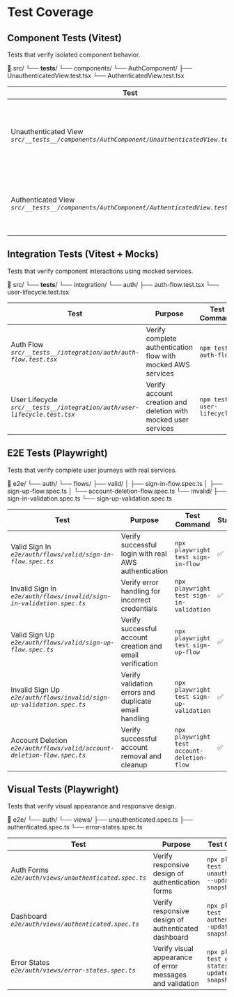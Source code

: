 # Test Coverage

## Component Tests (Vitest)
Tests that verify isolated component behavior.

📁 src/
└── __tests__/
    └── components/
        └── AuthComponent/
            ├── UnauthenticatedView.test.tsx
            └── AuthenticatedView.test.tsx

| Test | Purpose | Test Command | Status |
|------|---------|--------------|--------|
| Unauthenticated View<br>*`src/__tests__/components/AuthComponent/UnauthenticatedView.test.tsx`* | Verify sign-in and create account forms render and handle input correctly | `npm test UnauthenticatedView` | ✅ |
| Authenticated View<br>*`src/__tests__/components/AuthComponent/AuthenticatedView.test.tsx`* | Verify welcome message, sign-out, and delete account functionality | `npm test AuthenticatedView` | ✅ |

## Integration Tests (Vitest + Mocks)
Tests that verify component interactions using mocked services.

📁 src/
└── __tests__/
    └── integration/
        └── auth/
            ├── auth-flow.test.tsx
            └── user-lifecycle.test.tsx

| Test | Purpose | Test Command | Status |
|------|---------|--------------|--------|
| Auth Flow<br>*`src/__tests__/integration/auth/auth-flow.test.tsx`* | Verify complete authentication flow with mocked AWS services | `npm test auth-flow` | ✅ |
| User Lifecycle<br>*`src/__tests__/integration/auth/user-lifecycle.test.tsx`* | Verify account creation and deletion with mocked user services | `npm test user-lifecycle` | ✅ |

## E2E Tests (Playwright)
Tests that verify complete user journeys with real services.

📁 e2e/
└── auth/
    └── flows/
        ├── valid/
        │   ├── sign-in-flow.spec.ts
        │   ├── sign-up-flow.spec.ts
        │   └── account-deletion-flow.spec.ts
        └── invalid/
            ├── sign-in-validation.spec.ts
            └── sign-up-validation.spec.ts

| Test | Purpose | Test Command | Status |
|------|---------|--------------|--------|
| Valid Sign In<br>*`e2e/auth/flows/valid/sign-in-flow.spec.ts`* | Verify successful login with real AWS authentication | `npx playwright test sign-in-flow` | ✅ |
| Invalid Sign In<br>*`e2e/auth/flows/invalid/sign-in-validation.spec.ts`* | Verify error handling for incorrect credentials | `npx playwright test sign-in-validation` | ✅ |
| Valid Sign Up<br>*`e2e/auth/flows/valid/sign-up-flow.spec.ts`* | Verify successful account creation and email verification | `npx playwright test sign-up-flow` | ✅ |
| Invalid Sign Up<br>*`e2e/auth/flows/invalid/sign-up-validation.spec.ts`* | Verify validation errors and duplicate email handling | `npx playwright test sign-up-validation` | ✅ |
| Account Deletion<br>*`e2e/auth/flows/valid/account-deletion-flow.spec.ts`* | Verify successful account removal and cleanup | `npx playwright test account-deletion-flow` | ✅ |

## Visual Tests (Playwright)
Tests that verify visual appearance and responsive design.

📁 e2e/
└── auth/
    └── views/
        ├── unauthenticated.spec.ts
        ├── authenticated.spec.ts
        └── error-states.spec.ts

| Test | Purpose | Test Command | Status |
|------|---------|--------------|--------|
| Auth Forms<br>*`e2e/auth/views/unauthenticated.spec.ts`* | Verify responsive design of authentication forms | `npx playwright test unauthenticated --update-snapshots` | ✅ |
| Dashboard<br>*`e2e/auth/views/authenticated.spec.ts`* | Verify responsive design of authenticated dashboard | `npx playwright test authenticated --update-snapshots` | ✅ |
| Error States<br>*`e2e/auth/views/error-states.spec.ts`* | Verify visual appearance of error messages and validation | `npx playwright test error-states --update-snapshots` | ✅ |
